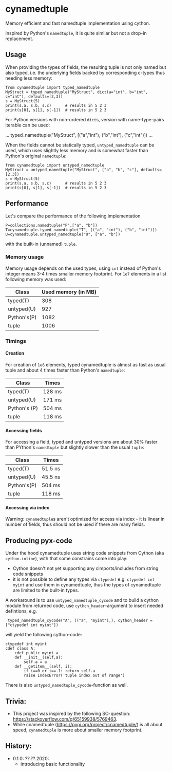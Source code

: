 # cynamedtuple

Memory efficient and fast namedtuple implementation using cython.

Inspired by Python's `namedtuple`, it is quite similar but not a drop-in replacement.

## Usage

When providing the types of fields, the resulting tuple is not only named but also typed, i.e. the underlying fields backed by corresponding c-types thus needing less memory:

    from cynamedtuple import typed_namedtuple
    MyStruct = typed_namedtuple("MyStruct", dict(a="int", b="int", c="int"), defaults=[2,3])
    s = MyStruct(5)
    print(s.a, s.b, s.c)      # results in 5 2 3
    print(s[0], s[1], s[-1])  # results in 5 2 3

For Python versions with non-ordered `dict`s, version with name-type-pairs iterable can be used:

   ...
   typed_namedtuple("MyStruct", [("a","int"), ("b","int"), ("c","int")])
   ...


When the fields cannot be statically typed, `untyped_namedtuple` can be used, which uses slightly less memory and is somewhat faster than Python's original `namedtuple`:

    from cynamedtuple import untyped_namedtuple
    MyStruct = untyped_namedtuple("MyStruct", ["a", "b", "c"], defaults=[2,3])
    s = MyStruct(5)
    print(s.a, s.b, s.c)      # results in 5 2 3
    print(s[0], s[1], s[-1])  # results in 5 2 3


## Performance

Let's compare the performance of the following implementation

    P=collections.namedtuple("P",["a", "b"])
    T=cynamedtuple.typed_namedtuple("T", [("a", "int"), ("b", "int")])
    U=cynamedtuple.untyped_namedtuple("U", ["a", "b"])

with the built-in (unnamed) `tuple`.

### Memory usage

Memory usage depends on the used types, using `int` instead of Python's integer means 3-4 times smaller memory footprint. For `1e7` elements in a list following memory was used:

| Class     | Used memory (in MB)|
|-----------|--------------------|
|typed(T)   |         308        |
|untyped(U) |         927        |
|Python's(P)|        1082        |
|tuple      |        1006        |


### Timings

#### Creation

For creation of `1e6` elements, typed cynamedtuple is almost as fast as usual tuple and about 4 times faster than Python's `namedtuple`:

| Class      |        Times       |
|------------|--------------------|
|typed(T)    |       128 ms       |
|untyped(U)  |       171 ms       |
|Python's (P)|       504 ms       |
|tuple       |       118 ms       |


#### Accessing fields

For accessing a field, typed and untyped versions are about 30% faster than PYthon's `namedtuple` but slightly slower than the usual `tuple`:

| Class     |        Times       |
|-----------|--------------------|
|typed(T)   |       51.5 ns      |
|untyped(U) |       45.5 ns      |
|Python's(P)|       504 ms       |
|tuple      |       118 ms       |


#### Accessing via index

Warning: `cynamedtuple`s aren't optimized for access via index - it is linear in number of fields, thus should not be used if there are many fields.


## Producing pyx-code

Under the hood cynamedtuple uses string code snippets from Cython (aka `cython.inline`), with that some constrains come into play:

  * Cython doesn't not yet supporting any cimports/includes from string code snippets
  * it is not possible to define any types via `ctypedef` e.g. `ctypedef int myint` and use them in cynamedtuple, thus the types of cynamedtuple are limited to the built-in types.

A workaround is to use `untyped_namedtuple_cycode` and to build a cython module from returned code, use `cython_header`-argument to insert needed defintions, e.g.

     typed_namedtuple_cycode("A", (("a", "myint"),), cython_header = ["ctypedef int myint"])

will yield the following cython-code:

    ctypedef int myint
    cdef class A:
        cdef public myint a
        def __init__(self,a):
            self.a = a
        def __getitem__(self, i):
            if i==0 or i==-1: return self.a
            raise IndexError('tuple index out of range')

There is also `untyped_namedtuple_cycode`-function as well.


## Trivia:

  * This project was inspired by the following SO-question: https://stackoverflow.com/q/65159938/5769463.
  * While cnamedtuple (https://pypi.org/project/cnamedtuple/) is all about speed, `cynamedtuple` is more about smaller memory footprint.


## History:

   *  0.1.0: ??.??.2020:
       * introducing basic functionality
